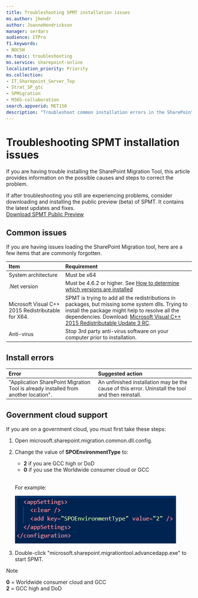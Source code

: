 ```yaml
---
title: Troubleshooting SPMT installation issues
ms.author: jhendr
author: JoanneHendrickson
manager: serdars
audience: ITPro
f1.keywords:
- NOCSH
ms.topic: troubleshooting
ms.service: sharepoint-online
localization_priority: Priority
ms.collection: 
- IT_Sharepoint_Server_Top
- Strat_SP_gtc
- SPMigration
- M365-collaboration
search.appverid: MET150
description: "Troubleshoot common installation errors in the SharePoint Migration Tool."
---
```

# Troubleshooting SPMT installation issues

If you are having trouble installing the SharePoint Migration Tool, this article provides information on the possible causes and steps to correct the problem.

If after troubleshooting you still are experiencing problems, consider downloading and installing the public preview (beta) of SPMT. It contains the latest updates and fixes.</br>
[Download SPMT Public Preview](https://spmtreleasescus.blob.core.windows.net/betainstall/default.htm) 

## Common issues

If you are having issues loading the SharePoint Migration tool, here are a few items that are commonly forgotten.

|**Item**|**Requirement**|
|:-----|:-----|
|System architecture| Must be x64|
|.Net version |Must be 4.6.2 or higher. See [How to determine which versions are installed](https://docs.microsoft.com/dotnet/framework/migration-guide/how-to-determine-which-versions-are-installed)|
|Microsoft Visual C++ 2015 Redistributable for X64.|SPMT is trying to add all the redistributions in packages, but missing some system dlls. Trying to install the package might help to resolve all the dependencies. Download: [Microsoft Visual C++ 2015 Redistributable Update 3 RC](https://www.microsoft.com/download/details.aspx?id=52685).|
|Anti-virus| Stop 3rd party anti-virus software on your computer prior to installation.


## Install errors

|**Error**|**Suggested action**|
|:-----|:-----|
|"Application SharePoint Migration Tool is already installed from another location".|An unfinished installation may be the cause of this error. Uninstall the tool and then reinstall.|


## Government cloud support

If you are on a government cloud, you must first take these steps:

1. Open microsoft.sharepoint.migration.common.dll.config.
2. Change the value of **SPOEnvironmentType** to:

    - **2** if you are GCC high or DoD
    - **0** if you use the Worldwide consumer cloud or GCC 

    </br>For example:
  
    ![Change SPOEnvironmentType](media/gov-cloud-setting.png)

3.  Double-click "microsoft.sharepoint.migrationtool.advancedapp.exe" to start SPMT.


>[!Note]
>**0** = Worldwide consumer cloud and GCC</br>
>**2** = GCC high and DoD</br>
